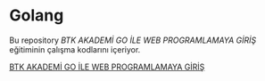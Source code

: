 # Golang
Bu repository *BTK AKADEMİ GO İLE WEB PROGRAMLAMAYA GİRİŞ* eğitiminin çalışma kodlarını içeriyor. <br/>

[BTK AKADEMİ GO İLE WEB PROGRAMLAMAYA GİRİŞ](https://www.btkakademi.gov.tr/portal/course/go-ile-programlamaya-giris-12760)
